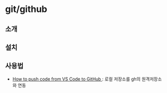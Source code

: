 # git/github

## 소개
## 설치
## 사용법

* [How to push code from VS Code to GitHub
](https://www.techielass.com/how-to-push-code-from-vs-code-to-github/): 로컬 저장소를 gh의 원격저장소와 연동



